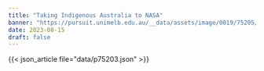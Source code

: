 ```yaml
---
title: "Taking Indigenous Australia to NASA"
banner: "https://pursuit.unimelb.edu.au/__data/assets/image/0019/75205/Taking-Indigenous-Australia-to-NASA_4f1e6d0c-cb66-4a32-b392-f09c3d614eed.jpg"
date: 2023-08-15
draft: false
---
```


{{< json_article file="data/p75203.json" >}}